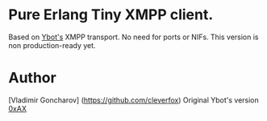 Pure Erlang Tiny XMPP client.
=======================

Based on [Ybot's](https://github.com/0xAX/Ybot) XMPP transport. No need for ports or NIFs.
This version is non production-ready yet.




Author
========================

[Vladimir Goncharov] (https://github.com/cleverfox)
Original Ybot's version [0xAX](https://twitter.com/0xAX)